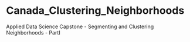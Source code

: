 # Canada_Clustering_Neighborhoods
Applied Data Science Capstone - Segmenting and Clustering Neighborhoods - PartI
